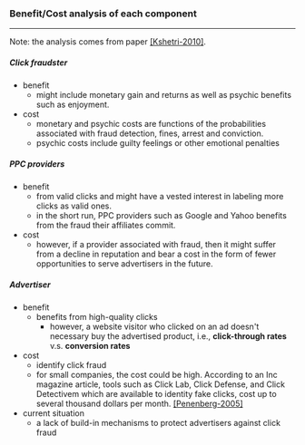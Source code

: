 ### Benefit/Cost analysis of each component
---

Note: the  analysis comes from paper [[Kshetri-2010]](../papers/Kshetri10_The-economics-of-click-fraud.md).

##### Click fraudster
- benefit
    - might include monetary gain and returns as well as psychic benefits such as enjoyment. 
- cost
    - monetary and psychic costs are functions of the probabilities associated with fraud detection, fines, arrest and conviction.
    - psychic costs include guilty feelings or other emotional penalties
  
##### PPC providers
- benefit
    - from valid clicks and might have a vested interest in labeling more clicks as valid ones.
    - in the short run, PPC providers such as Google and Yahoo benefits from the fraud their affiliates commit.
- cost
    - however, if a provider associated with fraud, then it might suffer from  a decline in reputation and bear a cost in the form of fewer opportunities to serve advertisers in the future.
    
##### Advertiser
- benefit 
    - benefits from high-quality clicks
        - however, a website visitor who clicked on an ad doesn't necessary buy the advertised product, i.e., **click-through rates** v.s. **conversion rates**
- cost
    - identify click fraud
    - for small companies, the cost could be high. According to an Inc magazine article, tools such as Click Lab, Click Defense, and Click Detectivem which are available to identity fake clicks, cost up to several thousand dollars per month. [[Penenberg-2005]](http://www.inc.com/magazine/20050801/marketing.html)
- current situation
    - a lack of build-in mechanisms to protect advertisers against click fraud
    
